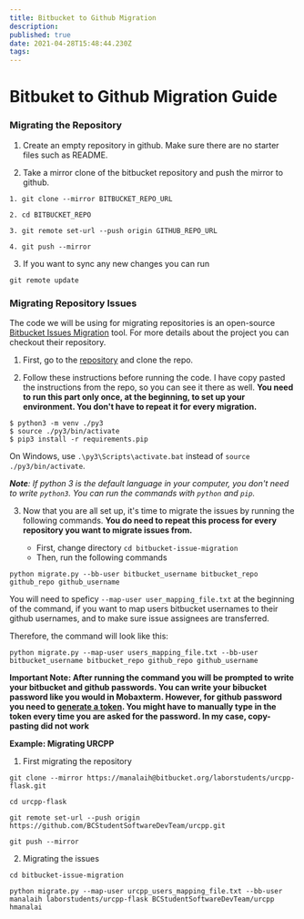 ```yaml
---
title: Bitbucket to Github Migration
description: 
published: true
date: 2021-04-28T15:48:44.230Z
tags: 
---
```


# Bitbuket to Github Migration Guide

### Migrating the Repository

1. Create an empty repository in github. Make sure there are no starter files such as README. 

2. Take a mirror clone of the bitbucket repository and push the mirror to github. 
```
1. git clone --mirror BITBUCKET_REPO_URL

2. cd BITBUCKET_REPO

3. git remote set-url --push origin GITHUB_REPO_URL

4. git push --mirror
```

3. If you want to sync any new changes you can run
```
git remote update
```

### Migrating Repository Issues
The code we will be using for migrating repositories is an open-source [Bitbucket Issues Migration](https://github.com/jeffwidman/bitbucket-issue-migration) tool. For more details about the project you can checkout their repository. 

1. First, go to the [repository](https://github.com/jeffwidman/bitbucket-issue-migration) and clone the repo.

2. Follow these instructions before running the code. I have copy pasted the instructions from the repo, so you can see it there  as well. 
**You need to run this part only once, at the beginning, to set up your environment. You don't have to repeat it for every migration.** 
```
$ python3 -m venv ./py3
$ source ./py3/bin/activate
$ pip3 install -r requirements.pip
```

On Windows, use `.\py3\Scripts\activate.bat` instead of `source ./py3/bin/activate`. 

***Note**: If python 3 is the default language in your computer, you don't need to write `python3`. You can run the commands with `python` and `pip`.*

3. Now that you are all set up, it's time to migrate the issues by running the following commands. **You do need to repeat this process for every repository you want to migrate issues from.** 

	* First, change directory `cd bitbucket-issue-migration`
  	* Then, run the following commands
```
python migrate.py --bb-user bitbucket_username bitbucket_repo github_repo github_username
```

You will need to speficy `--map-user user_mapping_file.txt` at the beginning of the command, if you want to map users bitbucket usernames to their github usernames, and to make sure issue assignees are transferred. 

Therefore, the command will look like this: 
```
python migrate.py --map-user users_mapping_file.txt --bb-user bitbucket_username bitbucket_repo github_repo github_username
```
**Important Note: After running the command you will be prompted to write your bitbucket and github passwords. 
You can write your bibucket password like you would in Mobaxterm. However, for github password you need to [generate a token](https://docs.github.com/en/github/authenticating-to-github/creating-a-personal-access-token). You might have to manually type in the token every time you are asked for the password. In my case, copy-pasting did not work**

**Example: Migrating URCPP**
1. First migrating the repository
```   
git clone --mirror https://manalaih@bitbucket.org/laborstudents/urcpp-flask.git

cd urcpp-flask 

git remote set-url --push origin https://github.com/BCStudentSoftwareDevTeam/urcpp.git

git push --mirror
```

2. Migrating the issues
```
cd bitbucket-issue-migration

python migrate.py --map-user urcpp_users_mapping_file.txt --bb-user manalaih laborstudents/urcpp-flask BCStudentSoftwareDevTeam/urcpp hmanalai
```





















